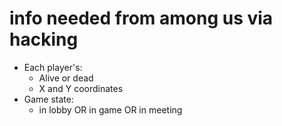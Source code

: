 # info needed from among us via hacking

- Each player's:
	- Alive or dead
	- X and Y coordinates
- Game state:
	- in lobby OR in game OR in meeting